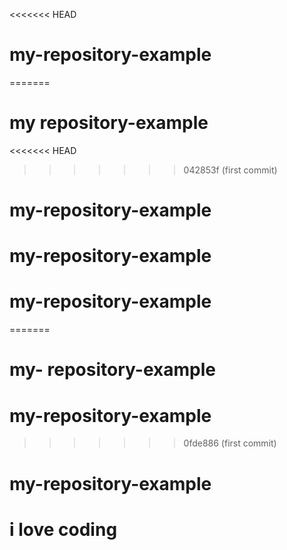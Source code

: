 <<<<<<< HEAD
# my-repository-example
=======
 # my repository-example
<<<<<<< HEAD
>>>>>>> 042853f (first commit)
# my-repository-example
# my-repository-example
# my-repository-example
=======
 # my- repository-example
 # my-repository-example
>>>>>>> 0fde886 (first commit)
# my-repository-example
# i love coding
